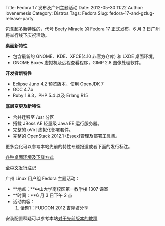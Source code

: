 Title: Fedora 17 发布及广州主题活动
Date: 2012-05-30 11:22
Author: lovenemesis
Category: Distros
Tags: Fedora
Slug: fedora-17-and-gzlug-release-party

包含超多新特性的，代号 Beefy Miracle 的 Fedora 17 正式发布，6 月 3
日广州将举行线下庆祝活动。

**桌面新特性**

-   包含最新的 GNOME、KDE、XFCE(4.10 非官方仓库) 和 LXDE 桌面环境。
-   GNOME Boxes 虚拟机及远程查看程序，GIMP 2.8 图像处理软件。

**开发者新特性**

-   Eclipse Juno 4.2 预览版本，使用 OpenJDK 7
-   GCC 4.7.x
-   Ruby 1.9.3，PHP 5.4 以及 Erlang R15

**底层变更及新特性**

-   合并迁移至 /usr 分区
-   搭载 JBoss AE 轻量级 Java EE 运行服务器。
-   完整的 oVirt 虚拟化部署套件。
-   完整的 OpenStack 2012.1 (Essex)管理及部署工具集。

更多变化可以参考本站先前的特性专题报道或者下面的发行标注。

[各种桌面环境及下载方式](http://fedoraproject.org/zh_CN/get-fedora-all)

[全中文发行注记](http://docs.fedoraproject.org/zh-CN/Fedora/17/html/Release_Notes/index.html)

广州 Linux 用户组 Fedora 主题活动：

-   **地点：**中山大学南校区第一教学楼 1307 课室
-   **时间：**6 月 3 日下午 2 点
-   活动内容：
    1.  话题1：FUDCON 2012 吉隆坡分享

安装配置释疑可以参考本站[对于先前版本的教程](http://linuxtoy.org/archives/fedora-16-pre-installed-notes.html)
